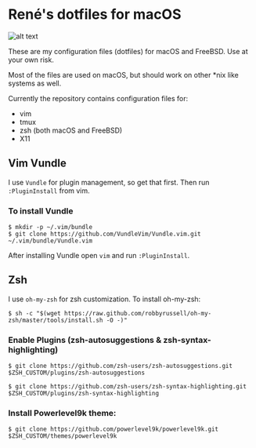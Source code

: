 # René's dotfiles for macOS

![alt text](https://img.shields.io/github/last-commit/balenr/dotfiles "Last commit")

These are my configuration files (dotfiles) for macOS and FreeBSD. Use at your own risk.

Most of the files are used on macOS, but should work on other \*nix like systems as well.

Currently the repository contains configuration files for:

- vim
- tmux
- zsh (both macOS and FreeBSD)
- X11

## Vim Vundle

I use `Vundle` for plugin management, so get that first. Then run `:PluginInstall` from vim.

### To install Vundle

```
$ mkdir -p ~/.vim/bundle
$ git clone https://github.com/VundleVim/Vundle.vim.git ~/.vim/bundle/Vundle.vim
```

After installing Vundle open `vim` and run `:PluginInstall`.

## Zsh

I use `oh-my-zsh` for zsh customization. To install oh-my-zsh:

`$ sh -c "$(wget https://raw.github.com/robbyrussell/oh-my-zsh/master/tools/install.sh -O -)"`

### Enable Plugins (zsh-autosuggestions & zsh-syntax-highlighting)

`$ git clone https://github.com/zsh-users/zsh-autosuggestions.git $ZSH_CUSTOM/plugins/zsh-autosuggestions`

`$ git clone https://github.com/zsh-users/zsh-syntax-highlighting.git $ZSH_CUSTOM/plugins/zsh-syntax-highlighting`

### Install Powerlevel9k theme:

`$ git clone https://github.com/powerlevel9k/powerlevel9k.git $ZSH_CUSTOM/themes/powerlevel9k`
